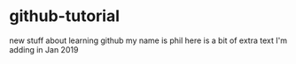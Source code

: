 # github-tutorial
new stuff about learning github
my name is phil
here is a bit of extra text I'm adding in Jan 2019
